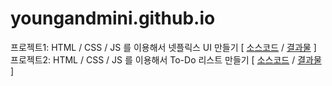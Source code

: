 # youngandmini.github.io


프로젝트1: HTML / CSS / JS 를 이용해서 넷플릭스 UI 만들기 [ [소스코드](https://github.com/youngandmini/Netflix_html_css) / [결과물](https://youngandmini.github.io/Netflix_html_css/) ]
프로젝트2: HTML / CSS / JS 를 이용해서 To-Do 리스트 만들기 [ [소스코드](https://github.com/youngandmini/To-Do-List) / [결과물](https://youngandmini.github.io/To-Do-List) ]
